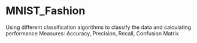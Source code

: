 # MNIST_Fashion
Using different classification algorithms to classify the data and calculating performance Measures: Accuracy, Precision, Recall, Confusion Matrix
